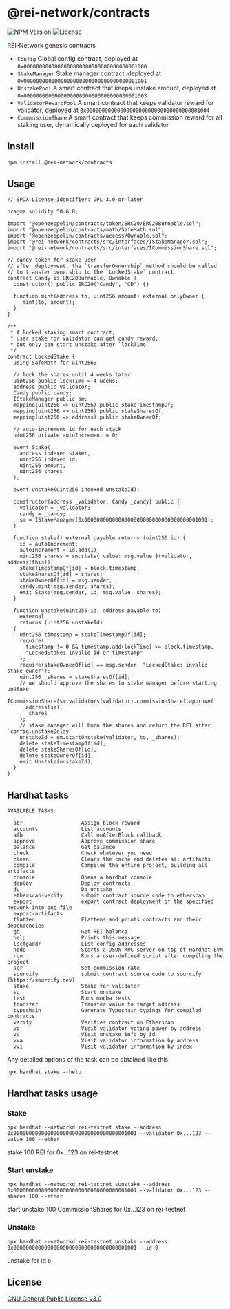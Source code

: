 # @rei-network/contracts

[![NPM Version](https://img.shields.io/npm/v/@rei-network/contracts)](https://www.npmjs.org/package/@rei-network/contracts)
![License](https://img.shields.io/npm/l/@rei-network/contracts)

REI-Network genesis contracts

- `Config` Global config contract, deployed at `0x0000000000000000000000000000000000001000`
- `StakeManager` Stake manager contract, deployed at `0x0000000000000000000000000000000000001001`
- `UnstakePool` A smart contract that keeps unstake amount, deployed at `0x0000000000000000000000000000000000001003`
- `ValidatorRewardPool` A smart contract that keeps validator reward for validator, deployed at `0x0000000000000000000000000000000000001004`
- `CommmissionShare` A smart contract that keeps commission reward for all staking user, dynamically deployed for each validator

## Install

```sh
npm install @rei-network/contracts
```

## Usage

```solidity
// SPDX-License-Identifier: GPL-3.0-or-later

pragma solidity ^0.6.0;

import "@openzeppelin/contracts/token/ERC20/ERC20Burnable.sol";
import "@openzeppelin/contracts/math/SafeMath.sol";
import "@openzeppelin/contracts/access/Ownable.sol";
import "@rei-network/contracts/src/interfaces/IStakeManager.sol";
import "@rei-network/contracts/src/interfaces/ICommissionShare.sol";

// candy token for stake user
// after deployment, the `transferOwnership` method should be called
// to transfer ownership to the `LockedStake` contract
contract Candy is ERC20Burnable, Ownable {
  constructor() public ERC20("Candy", "CD") {}

  function mint(address to, uint256 amount) external onlyOwner {
    _mint(to, amount);
  }
}

/**
 * A locked staking smart contract,
 * user stake for validator can get candy reward,
 * but only can start unstake after `lockTime`
 */
contract LockedStake {
  using SafeMath for uint256;

  // lock the shares until 4 weeks later
  uint256 public lockTime = 4 weeks;
  address public validator;
  Candy public candy;
  IStakeManager public sm;
  mapping(uint256 => uint256) public stakeTimestampOf;
  mapping(uint256 => uint256) public stakeSharesOf;
  mapping(uint256 => address) public stakeOwnerOf;

  // auto-increment id for each stack
  uint256 private autoIncrement = 0;

  event Stake(
    address indexed staker,
    uint256 indexed id,
    uint256 amount,
    uint256 shares
  );

  event Unstake(uint256 indexed unstakeId);

  constructor(address _validator, Candy _candy) public {
    validator = _validator;
    candy = _candy;
    sm = IStakeManager(0x0000000000000000000000000000000000001001);
  }

  function stake() external payable returns (uint256 id) {
    id = autoIncrement;
    autoIncrement = id.add(1);
    uint256 shares = sm.stake{ value: msg.value }(validator, address(this));
    stakeTimestampOf[id] = block.timestamp;
    stakeSharesOf[id] = shares;
    stakeOwnerOf[id] = msg.sender;
    candy.mint(msg.sender, shares);
    emit Stake(msg.sender, id, msg.value, shares);
  }

  function unstake(uint256 id, address payable to)
    external
    returns (uint256 unstakeId)
  {
    uint256 timestamp = stakeTimestampOf[id];
    require(
      timestamp != 0 && timestamp.add(lockTime) >= block.timestamp,
      "LockedStake: invalid id or timestamp"
    );
    require(stakeOwnerOf[id] == msg.sender, "LockedStake: invalid stake owner");
    uint256 _shares = stakeSharesOf[id];
    // we should approve the shares to stake manager before starting unstake
    ICommissionShare(sm.validators(validator).commissionShare).approve(
      address(sm),
      _shares
    );
    // stake manager will burn the shares and return the REI after `config.unstakeDelay`
    unstakeId = sm.startUnstake(validator, to, _shares);
    delete stakeTimestampOf[id];
    delete stakeSharesOf[id];
    delete stakeOwnerOf[id];
    emit Unstake(unstakeId);
  }
}

```

## Hardhat tasks

```
AVAILABLE TASKS:

  abr                   Assign block reward
  accounts              List accounts
  afb                   Call onAfterBlock callback
  approve               Approve commission share
  balance               Get balance
  check                 Check whatever you need
  clean                 Clears the cache and deletes all artifacts
  compile               Compiles the entire project, building all artifacts
  console               Opens a hardhat console
  deploy                Deploy contracts
  du                    Do unstake
  etherscan-verify      submit contract source code to etherscan
  export                export contract deployment of the specified network into one file
  export-artifacts
  flatten               Flattens and prints contracts and their dependencies
  gb                    Get REI balance
  help                  Prints this message
  lscfgaddr             List config addresses
  node                  Starts a JSON-RPC server on top of Hardhat EVM
  run                   Runs a user-defined script after compiling the project
  scr                   Set commission rate
  sourcify              submit contract source code to sourcify (https://sourcify.dev)
  stake                 Stake for validator
  su                    Start unstake
  test                  Runs mocha tests
  transfer              Transfer value to target address
  typechain             Generate Typechain typings for compiled contracts
  verify                Verifies contract on Etherscan
  vp                    Visit validator voting power by address
  vu                    Visit unstake info by id
  vva                   Visit validator information by address
  vvi                   Visit validator information by index
```

Any detailed options of the task can be obtained like this:

```
npx hardhat stake --help
```

## Hardhat tasks usage

### Stake

```
npx hardhat --networkd rei-testnet stake --address 0x0000000000000000000000000000000000001001 --validator 0x...123 --value 100 --ether
```

stake 100 REI for 0x...123 on rei-testnet

### Start unstake

```
npx hardhat --networkd rei-testnet sunstake --address 0x0000000000000000000000000000000000001001 --validator 0x...123 --shares 100 --ether
```

start unstake 100 CommissionShares for 0x...123 on rei-testnet

### Unstake

```
npx hardhat --networkd rei-testnet unstake --address 0x0000000000000000000000000000000000001001 --id 0
```

unstake for id `0`

## License

[GNU General Public License v3.0](https://www.gnu.org/licenses/gpl-3.0.en.html)
